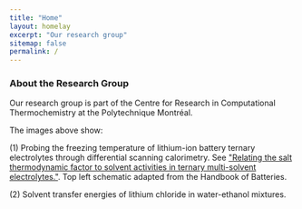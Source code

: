 ```yaml
---
title: "Home"
layout: homelay
excerpt: "Our research group"
sitemap: false
permalink: /
---
```


### About the Research Group

Our research group is part of the Centre for Research in Computational Thermochemistry at the Polytechnique Montréal.

The images above show:
 
(1) Probing the freezing temperature of lithium-ion battery ternary electrolytes through differential scanning calorimetry. See ["Relating the salt thermodynamic factor to solvent activities in ternary multi-solvent electrolytes."](https://iopscience.iop.org/article/10.1149/1945-7111/ada646/meta). Top left schematic adapted from the Handbook of Batteries.
 
(2) Solvent transfer energies of lithium chloride in water-ethanol mixtures.
